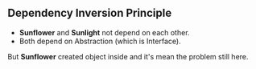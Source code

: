 ## Dependency Inversion Principle
   
- **Sunflower** and **Sunlight** not depend on each other.   
- Both depend on Abstraction (which is Interface).
   
But **Sunflower** created object inside and it's mean the problem still here.